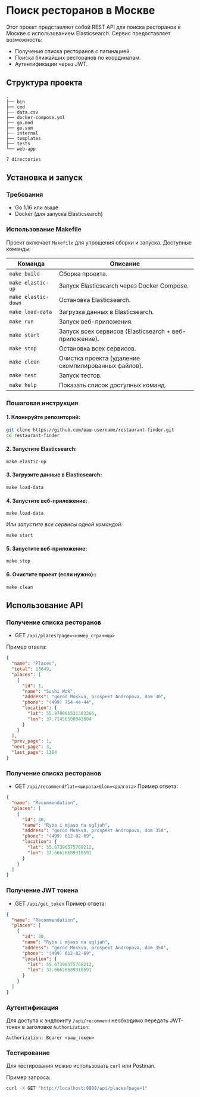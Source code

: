 # Поиск ресторанов в Москве

Этот проект представляет собой REST API для поиска ресторанов в Москве с использованием Elasticsearch. Сервис предоставляет возможность:
- Получения списка ресторанов с пагинацией.
- Поиска ближайших ресторанов по координатам.
- Аутентификации через JWT.

## Структура проекта

    .
    ├── bin
    ├── cmd
    ├── data.csv
    ├── docker-compose.yml
    ├── go.mod
    ├── go.sum
    ├── internal
    ├── templates
    ├── tests
    └── web-app

    7 directories


## Установка и запуск

### Требования
- Go 1.16 или выше
- Docker (для запуска Elasticsearch)

### Использование Makefile

Проект включает `Makefile` для упрощения сборки и запуска. Доступные команды:

| Команда           | Описание                                                                 |
|-------------------|-------------------------------------------------------------------------|
| `make build`      | Сборка проекта.                                                         |
| `make elastic-up` | Запуск Elasticsearch через Docker Compose.                              |
| `make elastic-down` | Остановка Elasticsearch.                                              |
| `make load-data`  | Загрузка данных в Elasticsearch.                                        |
| `make run`        | Запуск веб-приложения.                                                  |
| `make start`      | Запуск всех сервисов (Elasticsearch + веб-приложение).                  |
| `make stop`       | Остановка всех сервисов.                                                |
| `make clean`      | Очистка проекта (удаление скомпилированных файлов).                     |
| `make test`       | Запуск тестов.                                                          |
| `make help`       | Показать список доступных команд.                                       |

### Пошаговая инструкция

#### 1. Клонируйте репозиторий:
```bash
git clone https://github.com/ваш-username/restaurant-finder.git
cd restaurant-finder
```
#### 2. Запустите Elasticsearch:
```make
make elastic-up
```
#### 3. Загрузите данные в Elasticsearch:
```make
make load-data
```
#### 4. Запустите веб-приложение:
```make
make load-data
```
*Или запустите все сервисы одной командой:*
```make
make start
```
#### 5. Запустите веб-приложение:
```make
make stop
```
#### 6. Очистите проект (если нужно)::
```make
make clean
```
## Использование API
### Получение списка ресторанов
- GET `/api/places?page=<номер_страницы>`

Пример ответа:
```json
{
  "name": "Places",
  "total": 13649,
  "places": [
    {
      "id": 1,
      "name": "Sushi Wok",
      "address": "gorod Moskva, prospekt Andropova, dom 30",
      "phone": "(499) 754-44-44",
      "location": {
        "lat": 55.879001531303366,
        "lon": 37.71456500043604
      }
    }
  ],
  "prev_page": 1,
  "next_page": 3,
  "last_page": 1364
}
```
### Получение списка ресторанов
- GET `/api/recommend?lat=<широта>&lon=<долгота>`
Пример ответа:
```json
{
  "name": "Recommendation",
  "places": [
    {
      "id": 30,
      "name": "Ryba i mjaso na ugljah",
      "address": "gorod Moskva, prospekt Andropova, dom 35A",
      "phone": "(499) 612-82-69",
      "location": {
        "lat": 55.67396575768212,
        "lon": 37.66626689310591
      }
    }
  ]
}
```
### Получение JWT токена
- GET `/api/get_token`
Пример ответа:
```json
{
  "name": "Recommendation",
  "places": [
    {
      "id": 30,
      "name": "Ryba i mjaso na ugljah",
      "address": "gorod Moskva, prospekt Andropova, dom 35A",
      "phone": "(499) 612-82-69",
      "location": {
        "lat": 55.67396575768212,
        "lon": 37.66626689310591
      }
    }
  ]
}
```
### Аутентификация
Для доступа к эндпоинту `/api/recommend` необходимо передать JWT-токен в заголовке `Authorization`:
```
Authorization: Bearer <ваш_токен>
```
### Тестирование
Для тестирования можно использовать `curl` или Postman.

Пример запроса:
```bash
curl -X GET "http://localhost:8888/api/places?page=1"
```